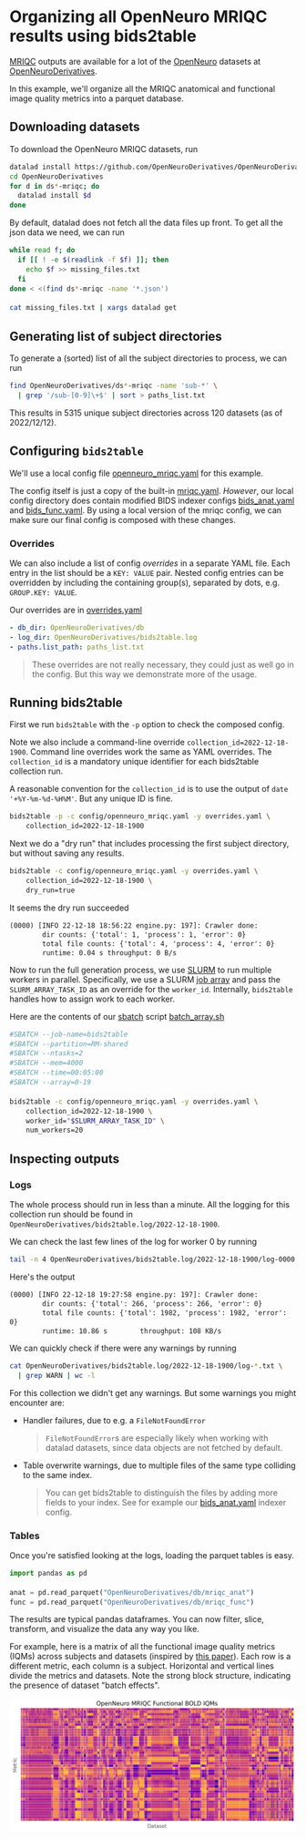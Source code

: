 # Organizing all OpenNeuro MRIQC results using bids2table

[MRIQC](https://github.com/nipreps/mriqc) outputs are available for a lot of the [OpenNeuro](https://openneuro.org/) datasets at [OpenNeuroDerivatives](https://github.com/OpenNeuroDerivatives).

In this example, we'll organize all the MRIQC anatomical and functional image quality metrics into a parquet database.

## Downloading datasets

To download the OpenNeuro MRIQC datasets, run

```sh
datalad install https://github.com/OpenNeuroDerivatives/OpenNeuroDerivatives.git
cd OpenNeuroDerivatives
for d in ds*-mriqc; do
  datalad install $d
done
```

By default, datalad does not fetch all the data files up front. To get all the json data we need, we can run

```sh
while read f; do
  if [[ ! -e $(readlink -f $f) ]]; then
    echo $f >> missing_files.txt
  fi
done < <(find ds*-mriqc -name '*.json')

cat missing_files.txt | xargs datalad get
```

## Generating list of subject directories

To generate a (sorted) list of all the subject directories to process, we can run

```sh
find OpenNeuroDerivatives/ds*-mriqc -name 'sub-*' \
  | grep '/sub-[0-9]\+$' | sort > paths_list.txt
```

This results in 5315 unique subject directories across 120 datasets (as of 2022/12/12).

## Configuring `bids2table`

We'll use a local config file [openneuro_mriqc.yaml](config/openneuro_mriqc.yaml) for this example.

The config itself is just a copy of the built-in [mriqc.yaml](../../bids2table/config/mriqc.yaml). *However*, our local config directory does contain modified BIDS indexer configs [bids_anat.yaml](config/tables/indexer/bids_anat.yaml) and [bids_func.yaml](config/tables/indexer/bids_func.yaml). By using a local version of the mriqc config, we can make sure our final config is composed with these changes.

### Overrides

We can also include a list of config *overrides* in a separate YAML file. Each entry in the list should be a `KEY: VALUE` pair. Nested config entries can be overridden by including the containing group(s), separated by dots, e.g. `GROUP.KEY: VALUE`.

Our overrides are in [overrides.yaml](overrides.yaml)

```yaml
- db_dir: OpenNeuroDerivatives/db
- log_dir: OpenNeuroDerivatives/bids2table.log
- paths.list_path: paths_list.txt
```

> These overrides are not really necessary, they could just as well go in the config. But this way we demonstrate more of the usage.

## Running bids2table

First we run `bids2table` with the `-p` option to check the composed config.

Note we also include a command-line override `collection_id=2022-12-18-1900`. Command line overrides work the same as YAML overrides. The `collection_id` is a mandatory unique identifier for each bids2table collection run.

A reasonable convention for the `collection_id` is to use the output of `date '+%Y-%m-%d-%H%M'`. But any unique ID is fine.

```sh
bids2table -p -c config/openneuro_mriqc.yaml -y overrides.yaml \
    collection_id=2022-12-18-1900
```

Next we do a "dry run" that includes processing the first subject directory, but without saving any results.

```sh
bids2table -c config/openneuro_mriqc.yaml -y overrides.yaml \
    collection_id=2022-12-18-1900 \
    dry_run=true
```

It seems the dry run succeeded

```
(0000) [INFO 22-12-18 18:56:22 engine.py: 197]: Crawler done:
        dir counts: {'total': 1, 'process': 1, 'error': 0}
        total file counts: {'total': 4, 'process': 4, 'error': 0}
        runtime: 0.04 s throughput: 0 B/s
```

Now to run the full generation process, we use [SLURM](https://slurm.schedmd.com/) to run multiple workers in parallel. Specifically, we use a SLURM [job array](https://slurm.schedmd.com/job_array.html) and pass the `SLURM_ARRAY_TASK_ID` as an override for the `worker_id`. Internally, `bids2table` handles how to assign work to each worker.

Here are the contents of our [sbatch](https://slurm.schedmd.com/sbatch.html) script [batch_array.sh](batch_array.sh)

```sh
#SBATCH --job-name=bids2table
#SBATCH --partition=RM-shared
#SBATCH --ntasks=2
#SBATCH --mem=4000
#SBATCH --time=00:05:00
#SBATCH --array=0-19

bids2table -c config/openneuro_mriqc.yaml -y overrides.yaml \
    collection_id=2022-12-18-1900 \
    worker_id="$SLURM_ARRAY_TASK_ID" \
    num_workers=20
```

## Inspecting outputs

### Logs

The whole process should run in less than a minute. All the logging for this collection run should be found in `OpenNeuroDerivatives/bids2table.log/2022-12-18-1900`.

We can check the last few lines of the log for worker 0 by running

```sh
tail -n 4 OpenNeuroDerivatives/bids2table.log/2022-12-18-1900/log-0000.txt
```

Here's the output

```
(0000) [INFO 22-12-18 19:27:58 engine.py: 197]: Crawler done:
        dir counts: {'total': 266, 'process': 266, 'error': 0}
        total file counts: {'total': 1982, 'process': 1982, 'error': 0}
        runtime: 10.86 s        throughput: 108 KB/s
```

We can quickly check if there were any warnings by running

```sh
cat OpenNeuroDerivatives/bids2table.log/2022-12-18-1900/log-*.txt \
  | grep WARN | wc -l
```

For this collection we didn't get any warnings. But some warnings you might encounter are:

- Handler failures, due to e.g. a `FileNotFoundError`

  > `FileNotFoundError`s are especially likely when working with datalad datasets, since data objects are not fetched by default.

- Table overwrite warnings, due to multiple files of the same type colliding to the same index.

  > You can get bids2table to distinguish the files by adding more fields to your index. See for example our [bids_anat.yaml](config/tables/indexer/bids_anat.yaml) indexer config.


### Tables

Once you're satisfied looking at the logs, loading the parquet tables is easy.

```python
import pandas as pd

anat = pd.read_parquet("OpenNeuroDerivatives/db/mriqc_anat")
func = pd.read_parquet("OpenNeuroDerivatives/db/mriqc_func")
```

The results are typical pandas dataframes. You can now filter, slice, transform, and visualize the data any way you like.

For example, here is a matrix of all the functional image quality metrics (IQMs) across subjects and datasets (inspired by [this paper](https://www.biorxiv.org/content/10.1101/111294v3)). Each row is a different metric, each column is a subject. Horizontal and vertical lines divide the metrics and datasets. Note the strong block structure, indicating the presence of dataset "batch effects".

![MRIQC functional IQMs](figures/openneuro_mriqc_func_bold_iqms.png)
